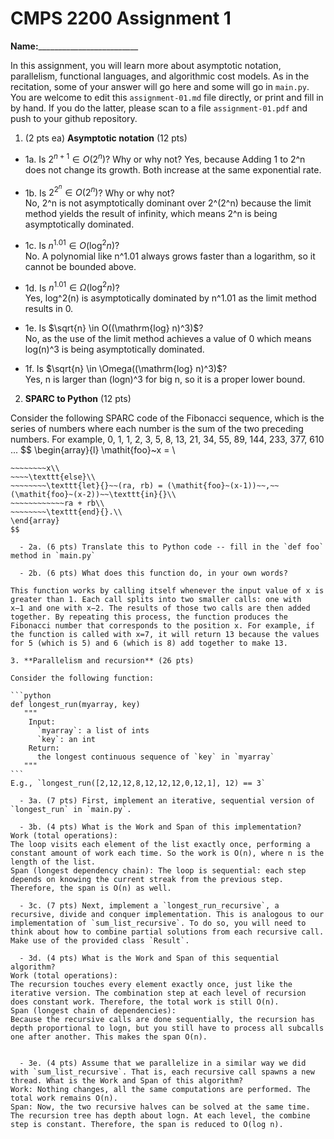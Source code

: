 

# CMPS 2200 Assignment 1

**Name:**_________________________


In this assignment, you will learn more about asymptotic notation, parallelism, functional languages, and algorithmic cost models. As in the recitation, some of your answer will go here and some will go in `main.py`. You are welcome to edit this `assignment-01.md` file directly, or print and fill in by hand. If you do the latter, please scan to a file `assignment-01.pdf` and push to your github repository. 
  
  

1. (2 pts ea) **Asymptotic notation** (12 pts)

  - 1a. Is $2^{n+1} \in O(2^n)$? Why or why not? 
Yes, because Adding 1 to 2^n does not change its growth. Both increase at the same exponential rate.

  - 1b. Is $2^{2^n} \in O(2^n)$? Why or why not?     
No, 2^n is not asymptotically dominant over 2^(2^n) because the limit method yields the result of infinity, which means 2^n is being asymptotically dominated. 
  
  - 1c. Is $n^{1.01} \in O(\mathrm{log}^2 n)$?    
No. A polynomial like n^1.01 always grows faster than a logarithm, so it cannot be bounded above.

  - 1d. Is $n^{1.01} \in \Omega(\mathrm{log}^2 n)$?  
Yes, log^2(n) is asymptotically dominated by n^1.01 as the limit method results in 0.
  
  - 1e. Is $\sqrt{n} \in O((\mathrm{log} n)^3)$?  
No, as the use of the limit method achieves a value of 0 which means log(n)^3 is being asymptotically dominated.

  - 1f. Is $\sqrt{n} \in \Omega((\mathrm{log} n)^3)$?  
 Yes, n is larger than (logn)^3 for big n, so it is a proper lower bound.


2. **SPARC to Python** (12 pts)

Consider the following SPARC code of the Fibonacci sequence, which is the series of numbers where each number is the sum of the two preceding numbers. For example, 0, 1, 1, 2, 3, 5, 8, 13, 21, 34, 55, 89, 144, 233, 377, 610 ... 
$$
\begin{array}{l}
\mathit{foo}~x =   \\
~~~~\texttt{if}{}~~x \le 1~~\texttt{then}{}\\
~~~~~~~~x\\   
~~~~\texttt{else}\\
~~~~~~~~\texttt{let}{}~~(ra, rb) = (\mathit{foo}~(x-1))~~,~~(\mathit{foo}~(x-2))~~\texttt{in}{}\\  
~~~~~~~~~~~~ra + rb\\  
~~~~~~~~\texttt{end}{}.\\
\end{array}
$$ 

  - 2a. (6 pts) Translate this to Python code -- fill in the `def foo` method in `main.py`  

  - 2b. (6 pts) What does this function do, in your own words?  

This function works by calling itself whenever the input value of x is greater than 1. Each call splits into two smaller calls: one with 
x−1 and one with x−2. The results of those two calls are then added together. By repeating this process, the function produces the Fibonacci number that corresponds to the position x. For example, if the function is called with x=7, it will return 13 because the values for 5 (which is 5) and 6 (which is 8) add together to make 13. 

3. **Parallelism and recursion** (26 pts)

Consider the following function:  

```python
def longest_run(myarray, key)
   """
    Input:
      `myarray`: a list of ints
      `key`: an int
    Return:
      the longest continuous sequence of `key` in `myarray`
   """
```
E.g., `longest_run([2,12,12,8,12,12,12,0,12,1], 12) == 3`  
 
  - 3a. (7 pts) First, implement an iterative, sequential version of `longest_run` in `main.py`.  

  - 3b. (4 pts) What is the Work and Span of this implementation?  
Work (total operations):
The loop visits each element of the list exactly once, performing a constant amount of work each time. So the work is O(n), where n is the length of the list.
Span (longest dependency chain): The loop is sequential: each step depends on knowing the current streak from the previous step. Therefore, the span is O(n) as well.

  - 3c. (7 pts) Next, implement a `longest_run_recursive`, a recursive, divide and conquer implementation. This is analogous to our implementation of `sum_list_recursive`. To do so, you will need to think about how to combine partial solutions from each recursive call. Make use of the provided class `Result`.   

  - 3d. (4 pts) What is the Work and Span of this sequential algorithm?  
Work (total operations):
The recursion touches every element exactly once, just like the iterative version. The combination step at each level of recursion does constant work. Therefore, the total work is still O(n).
Span (longest chain of dependencies):
Because the recursive calls are done sequentially, the recursion has depth proportional to logn, but you still have to process all subcalls one after another. This makes the span O(n).


  - 3e. (4 pts) Assume that we parallelize in a similar way we did with `sum_list_recursive`. That is, each recursive call spawns a new thread. What is the Work and Span of this algorithm?  
Work: Nothing changes, all the same computations are performed. The total work remains O(n).
Span: Now, the two recursive halves can be solved at the same time. The recursion tree has depth about logn. At each level, the combine step is constant. Therefore, the span is reduced to O(log n). 

